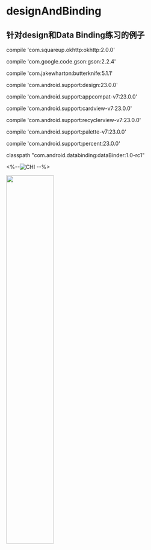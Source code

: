 designAndBinding
=====
针对design和Data Binding练习的例子
-------
> 
compile 'com.squareup.okhttp:okhttp:2.0.0'
> 
compile 'com.google.code.gson:gson:2.2.4'
> 
compile 'com.jakewharton:butterknife:5.1.1'
> 
compile 'com.android.support:design:23.0.0'
> 
compile 'com.android.support:appcompat-v7:23.0.0'
> 
compile 'com.android.support:cardview-v7:23.0.0'
> 
compile 'com.android.support:recyclerview-v7:23.0.0'
> 
compile 'com.android.support:palette-v7:23.0.0'
> 
compile 'com.android.support:percent:23.0.0'
> 
classpath "com.android.databinding:dataBinder:1.0-rc1"
> 
<%--![CHI](https://github.com/nicccccccccce/designAndBinding/blob/design-master/app/src/main/res/raw/design.gif) --%>

<img src="https://github.com/nicccccccccce/designAndBinding/blob/design-master/app/src/main/res/raw/design.gif" height="50%" width="50%" />
